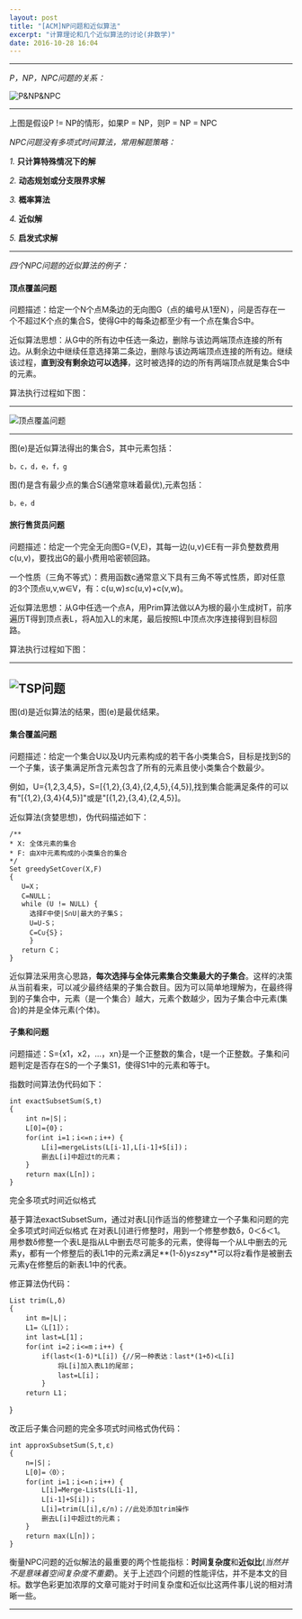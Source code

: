 ```yaml
---
layout: post
title: "[ACM]NP问题和近似算法"
excerpt: "计算理论和几个近似算法的讨论(非数学)"
date: 2016-10-28 16:04
---
```


---

_P，NP，NPC问题的关系：_

![P&NP&NPC](https://upload.wikimedia.org/wikipedia/commons/thumb/b/bc/Complexity_classes.svg/414px-Complexity_classes.svg.png)

---
上图是假设P != NP的情形，如果P = NP，则P = NP = NPC

_NPC问题没有多项式时间算法，常用解题策略：_

*1.* **只计算特殊情况下的解**

*2.* **动态规划或分支限界求解**

*3.* **概率算法**

*4.* **近似解**

*5.* **启发式求解**

---

_四个NPC问题的近似算法的例子：_

#### 顶点覆盖问题

问题描述：给定一个N个点M条边的无向图G（点的编号从1至N），问是否存在一个不超过K个点的集合S，使得G中的每条边都至少有一个点在集合S中。

近似算法思想：从G中的所有边中任选一条边，删除与该边两端顶点连接的所有边。从剩余边中继续任意选择第二条边，删除与该边两端顶点连接的所有边。继续该过程，**直到没有剩余边可以选择**，这时被选择的边的所有两端顶点就是集合S中的元素。

算法执行过程如下图：

---
![顶点覆盖问题](http://ww4.sinaimg.cn/mw690/aba7d18bgw1f98azq7btnj20gm0dptaz.jpg)

---

图(e)是近似算法得出的集合S，其中元素包括：

    b，c，d，e，f，g

图(f)是含有最少点的集合S(通常意味着最优),元素包括：

    b，e，d

#### 旅行售货员问题

问题描述：给定一个完全无向图G=(V,E)，其每一边(u,v)∈E有一非负整数费用c(u,v)，要找出G的最小费用哈密顿回路。

一个性质（三角不等式）：费用函数c通常意义下具有三角不等式性质，即对任意的3个顶点u,v,w∈V，有：c(u,w)≤c(u,v)+c(v,w)。

近似算法思想：从G中任选一个点A，用Prim算法做以A为根的最小生成树T，前序遍历T得到顶点表L，将A加入L的末尾，最后按照L中顶点次序连接得到目标回路。

 算法执行过程如下图：

---
![TSP问题](http://ww3.sinaimg.cn/mw690/aba7d18bgw1f98bu7v846j20l20duta3.jpg)
---

图(d)是近似算法的结果，图(e)是最优结果。


#### 集合覆盖问题

问题描述：给定一个集合U以及U内元素构成的若干各小类集合S，目标是找到S的一个子集，该子集满足所含元素包含了所有的元素且使小类集合个数最少。

例如，U={1,2,3,4,5}，S=[{1,2},{3,4},{2,4,5},{4,5}],找到集合能满足条件的可以有"[{1,2},{3,4}{4,5}]"或是"[{1,2},{3,4},{2,4,5}]。

近似算法(贪婪思想)，伪代码描述如下：
    
    /**
    * X: 全体元素的集合
    * F: 由X中元素构成的小类集合的集合
    */
    Set greedySetCover(X,F)
    {
       U=X；
       C=NULL；
       while (U != NULL) {
         选择F中使|S∩U|最大的子集S；
         U=U-S；
         C=C∪{S}；
         }
       return C；
    } 

近似算法采用贪心思路，**每次选择与全体元素集合交集最大的子集合**。这样的决策从当前看来，可以减少最终结果的子集合数目。因为可以简单地理解为，在最终得到的子集合中，元素（是一个集合）越大，元素个数越少，因为子集合中元素(集合)的并是全体元素(个体)。

#### 子集和问题

问题描述：S={x1，x2，…，xn}是一个正整数的集合，t是一个正整数。子集和问题判定是否存在S的一个子集S1，使得S1中的元素和等于t。

指数时间算法伪代码如下：

    int exactSubsetSum(S,t)
    {
        int n=|S|；
        L[0]={0}；
        for(int i=1；i<=n；i++) {
            L[i]=mergeLists(L[i-1],L[i-1]+S[i])；
            删去L[i]中超过t的元素；
        }
        return max(L[n])；
    }

完全多项式时间近似格式

基于算法exactSubsetSum，通过对表L[i]作适当的修整建立一个子集和问题的完全多项式时间近似格式
在对表L[i]进行修整时，用到一个修整参数δ，0＜δ＜1。用参数δ修整一个表L是指从L中删去尽可能多的元素，使得每一个从L中删去的元素y，都有一个修整后的表L1中的元素z满足**(1-δ)y≤z≤y**可以将z看作是被删去元素y在修整后的新表L1中的代表。

修正算法伪代码：

    List trim(L,δ)
    {  
        int m=|L|；
        L1=〈L[1]〉；
        int last=L[1]；
        for(int i=2；i<=m；i++) {
            if(last<(1-δ)*L[i]) {//另一种表达：last*(1+δ)<L[i]
                将L[i]加入表L1的尾部；
                last=L[i]；
            }
        return L1；
   } 

改正后子集合问题的完全多项式时间格式伪代码：

    int approxSubsetSum(S,t,ε)
    {
        n=|S|；
        L[0]=〈0〉；
        for(int i=1；i<=n；i++) {
            L[i]=Merge-Lists(L[i-1],
            L[i-1]+S[i])； 
            L[i]=trim(L[i],ε/n)；//此处添加trim操作
            删去L[i]中超过t的元素；
        }
        return max(L[n])；
    } 

衡量NPC问题的近似解法的最重要的两个性能指标：**时间复杂度**和**近似比**(_当然并不是意味着空间复杂度不重要_)。关于上述四个问题的性能评估，并不是本文的目标。数学色彩更加浓厚的文章可能对于时间复杂度和近似比这两件事儿说的相对清晰一些。

---
